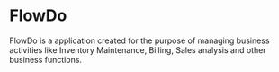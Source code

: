 # FlowDo

FlowDo is a application created for the purpose of managing business activities like Inventory Maintenance, Billing, Sales analysis and other business functions.
